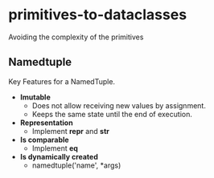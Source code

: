 # primitives-to-dataclasses
Avoiding the complexity of the primitives


## Namedtuple
Key Features for a NamedTuple.
* **Imutable**
  * Does not allow receiving new values by assignment.
  * Keeps the same state until the end of execution.
* **Representation**
  * Implement __repr__ and __str__
* **Is comparable**
  * Implement __eq__
* **Is dynamically created**
  * namedtuple('name', *args)
  
